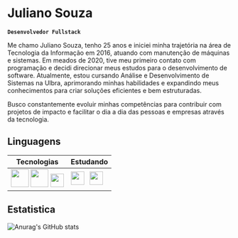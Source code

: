 # Juliano Souza


**`Desenvolvedor Fullstack`**

Me chamo Juliano Souza, tenho 25 anos e iniciei minha trajetória na área de Tecnologia da Informação em 2016, atuando com manutenção de máquinas e sistemas. Em meados de 2020, tive meu primeiro contato com programação e decidi direcionar meus estudos para o desenvolvimento de software. Atualmente, estou cursando Análise e Desenvolvimento de Sistemas na Ulbra, aprimorando minhas habilidades e expandindo meus conhecimentos para criar soluções eficientes e bem estruturadas.

Busco constantemente evoluir minhas competências para contribuir com projetos de impacto e facilitar o dia a dia das pessoas e empresas através da tecnologia.

## Linguagens
| Tecnologias | Estudando |
|-------------|-----------|
| <img src="https://cdn.jsdelivr.net/gh/devicons/devicon@latest/icons/html5/html5-original-wordmark.svg" width="40px"/> <img src="https://cdn.jsdelivr.net/gh/devicons/devicon@latest/icons/css3/css3-original-wordmark.svg" width="40px"/> <img src="https://cdn.jsdelivr.net/gh/devicons/devicon@latest/icons/javascript/javascript-plain.svg" width="30px"/> |  <img src="https://cdn.jsdelivr.net/gh/devicons/devicon/icons/typescript/typescript-original.svg" width="30px"/> &nbsp; <img src="https://cdn.jsdelivr.net/gh/devicons/devicon/icons/angularjs/angularjs-original.svg" width="30px"/>



## Estatistica

![Anurag's GitHub stats](https://github-readme-stats.vercel.app/api?username=JuKh4n&show_icons=true&theme=github_dark&include_all_commits=true&locale=pt-br)
  
